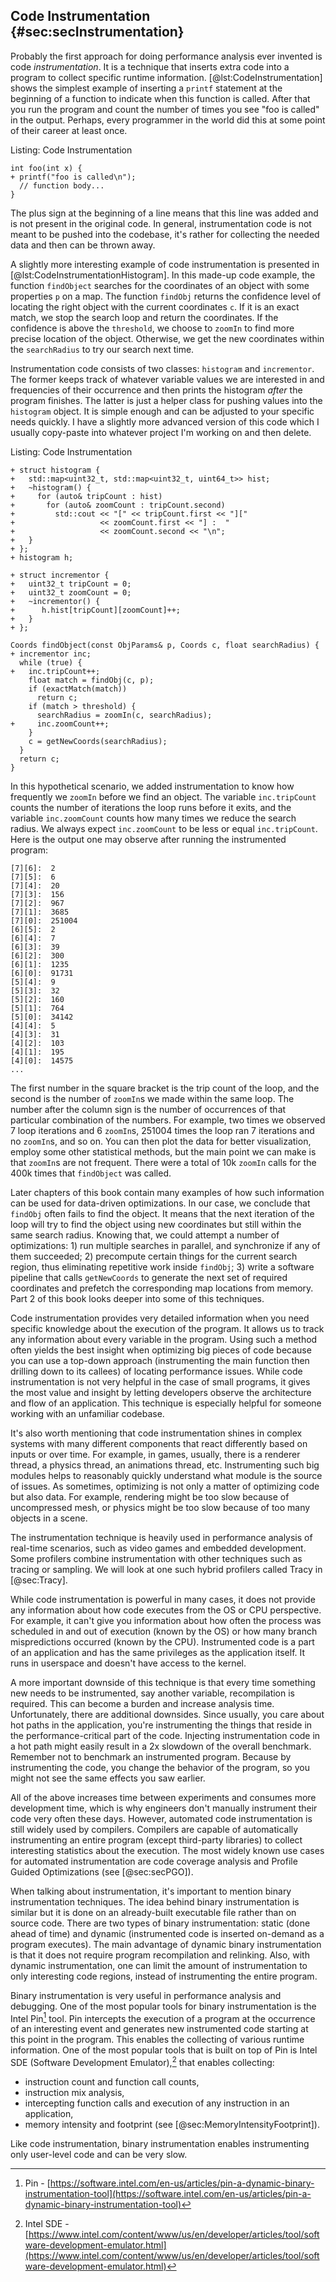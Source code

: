 

## Code Instrumentation {#sec:secInstrumentation}

Probably the first approach for doing performance analysis ever invented is code *instrumentation*. It is a technique that inserts extra code into a program to collect specific runtime information. [@lst:CodeInstrumentation] shows the simplest example of inserting a `printf` statement at the beginning of a function to indicate when this function is called. After that you run the program and count the number of times you see "foo is called" in the output. Perhaps, every programmer in the world did this at some point of their career at least once.

Listing: Code Instrumentation

~~~~ {#lst:CodeInstrumentation .cpp}
int foo(int x) {
+ printf("foo is called\n");
  // function body...
}
~~~~~~~~~~~~~~~~~~~~~~~~~~~~~~~~~~~~~~~~~~~~~~~~~

The plus sign at the beginning of a line means that this line was added and is not present in the original code. In general, instrumentation code is not meant to be pushed into the codebase, it's rather for collecting the needed data and then can be thrown away.

A slightly more interesting example of code instrumentation is presented in [@lst:CodeInstrumentationHistogram]. In this made-up code example, the function `findObject` searches for the coordinates of an object with some properties `p` on a map. The function `findObj` returns the confidence level of locating the right object with the current coordinates `c`. If it is an exact match, we stop the search loop and return the coordinates. If the confidence is above the `threshold`, we choose to `zoomIn` to find more precise location of the object. Otherwise, we get the new coordinates within the `searchRadius` to try our search next time.

Instrumentation code consists of two classes: `histogram` and `incrementor`. The former keeps track of whatever variable values we are interested in and frequencies of their occurrence and then prints the histogram *after* the program finishes. The latter is just a helper class for pushing values into the `histogram` object. It is simple enough and can be adjusted to your specific needs quickly. I have a slightly more advanced version of this code which I usually copy-paste into whatever project I'm working on and then delete.

Listing: Code Instrumentation

~~~~ {#lst:CodeInstrumentationHistogram .cpp}
+ struct histogram {
+   std::map<uint32_t, std::map<uint32_t, uint64_t>> hist;
+   ~histogram() {
+     for (auto& tripCount : hist)
+       for (auto& zoomCount : tripCount.second)
+         std::cout << "[" << tripCount.first << "][" 
+                   << zoomCount.first << "] :  " 
+                   << zoomCount.second << "\n";
+   }
+ };
+ histogram h;

+ struct incrementor {
+   uint32_t tripCount = 0;
+   uint32_t zoomCount = 0;
+   ~incrementor() {
+ 	   h.hist[tripCount][zoomCount]++;
+   }
+ };

Coords findObject(const ObjParams& p, Coords c, float searchRadius) {
+ incrementor inc;
  while (true) {
+   inc.tripCount++;  
    float match = findObj(c, p);
    if (exactMatch(match))
      return c;   
    if (match > threshold) {
      searchRadius = zoomIn(c, searchRadius);
+     inc.zoomCount++;
    }
    c = getNewCoords(searchRadius);
  }
  return c;
}
~~~~~~~~~~~~~~~~~~~~~~~~~~~~~~~~~~~~~~~~~~~~~~~~~

In this hypothetical scenario, we added instrumentation to know how frequently we `zoomIn` before we find an object. The variable `inc.tripCount` counts the number of iterations the loop runs before it exits, and the variable `inc.zoomCount` counts how many times we reduce the search radius. We always expect `inc.zoomCount` to be less or equal `inc.tripCount`. Here is the output one may observe after running the instrumented program:

```
[7][6]:  2
[7][5]:  6
[7][4]:  20
[7][3]:  156
[7][2]:  967
[7][1]:  3685
[7][0]:  251004
[6][5]:  2
[6][4]:  7
[6][3]:  39
[6][2]:  300
[6][1]:  1235
[6][0]:  91731
[5][4]:  9
[5][3]:  32
[5][2]:  160
[5][1]:  764
[5][0]:  34142
[4][4]:  5
[4][3]:  31
[4][2]:  103
[4][1]:  195
[4][0]:  14575
...
```

The first number in the square bracket is the trip count of the loop, and the second is the number of `zoomIn`s we made within the same loop. The number after the column sign is the number of occurrences of that particular combination of the numbers. For example, two times we observed 7 loop iterations and 6 `zoomIn`s, 251004 times the loop ran 7 iterations and no `zoomIn`s, and so on. You can then plot the data for better visualization, employ some other statistical methods, but the main point we can make is that `zoomIn`s are not frequent. There were a total of 10k `zoomIn` calls for the 400k times that `findObject` was called. 

Later chapters of this book contain many examples of how such information can be used for data-driven optimizations. In our case, we conclude that `findObj` often fails to find the object. It means that the next iteration of the loop will try to find the object using new coordinates but still within the same search radius. Knowing that, we could attempt a number of optimizations: 1) run multiple searches in parallel, and synchronize if any of them succeeded; 2) precompute certain things for the current search region, thus eliminating repetitive work inside `findObj`; 3) write a software pipeline that calls `getNewCoords` to generate the next set of required coordinates and prefetch the corresponding map locations from memory. Part 2 of this book looks deeper into some of this techniques.

Code instrumentation provides very detailed information when you need specific knowledge about the execution of the program. It allows us to track any information about every variable in the program. Using such a method often yields the best insight when optimizing big pieces of code because you can use a top-down approach (instrumenting the main function then drilling down to its callees) of locating performance issues. While code instrumentation is not very helpful in the case of small programs, it gives the most value and insight by letting developers observe the architecture and flow of an application. This technique is especially helpful for someone working with an unfamiliar codebase.

It's also worth mentioning that code instrumentation shines in complex systems with many different components that react differently based on inputs or over time. For example, in games, usually, there is a renderer thread, a physics thread, an animations thread, etc. Instrumenting such big modules helps to reasonably quickly understand what module is the source of issues. As sometimes, optimizing is not only a matter of optimizing code but also data. For example, rendering might be too slow because of uncompressed mesh, or physics might be too slow because of too many objects in a scene.

The instrumentation technique is heavily used in performance analysis of real-time scenarios, such as video games and embedded development. Some profilers combine instrumentation with other techniques such as tracing or sampling. We will look at one such hybrid profilers called Tracy in [@sec:Tracy].

While code instrumentation is powerful in many cases, it does not provide any information about how code executes from the OS or CPU perspective. For example, it can't give you information about how often the process was scheduled in and out of execution (known by the OS) or how many branch mispredictions occurred (known by the CPU). Instrumented code is a part of an application and has the same privileges as the application itself. It runs in userspace and doesn't have access to the kernel.

A more important downside of this technique is that every time something new needs to be instrumented, say another variable, recompilation is required. This can become a burden and increase analysis time. Unfortunately, there are additional downsides. Since usually, you care about hot paths in the application, you're instrumenting the things that reside in the performance-critical part of the code. Injecting instrumentation code in a hot path might easily result in a 2x slowdown of the overall benchmark. Remember not to benchmark an instrumented program. Because by instrumenting the code, you change the behavior of the program, so you might not see the same effects you saw earlier.

All of the above increases time between experiments and consumes more development time, which is why engineers don't manually instrument their code very often these days. However, automated code instrumentation is still widely used by compilers. Compilers are capable of automatically instrumenting an entire program (except third-party libraries) to collect interesting statistics about the execution. The most widely known use cases for automated instrumentation are code coverage analysis and Profile Guided Optimizations (see [@sec:secPGO]).

When talking about instrumentation, it's important to mention binary instrumentation techniques. The idea behind binary instrumentation is similar but it is done on an already-built executable file rather than on source code. There are two types of binary instrumentation: static (done ahead of time) and dynamic (instrumented code is inserted on-demand as a program executes). The main advantage of dynamic binary instrumentation is that it does not require program recompilation and relinking. Also, with dynamic instrumentation, one can limit the amount of instrumentation to only interesting code regions, instead of instrumenting the entire program.

Binary instrumentation is very useful in performance analysis and debugging. One of the most popular tools for binary instrumentation is the Intel Pin[^1] tool. Pin intercepts the execution of a program at the occurrence of an interesting event and generates new instrumented code starting at this point in the program. This enables the collecting of various runtime information. One of the most popular tools that is built on top of Pin is Intel SDE (Software Development Emulator),[^2] that enables collecting: 

* instruction count and function call counts,
* instruction mix analysis,
* intercepting function calls and execution of any instruction in an application,
* memory intensity and footprint (see [@sec:MemoryIntensityFootprint]).

Like code instrumentation, binary instrumentation enables instrumenting only user-level code and can be very slow.

[^1]: Pin - [https://software.intel.com/en-us/articles/pin-a-dynamic-binary-instrumentation-tool](https://software.intel.com/en-us/articles/pin-a-dynamic-binary-instrumentation-tool)
[^2]: Intel SDE - [https://www.intel.com/content/www/us/en/developer/articles/tool/software-development-emulator.html](https://www.intel.com/content/www/us/en/developer/articles/tool/software-development-emulator.html)
